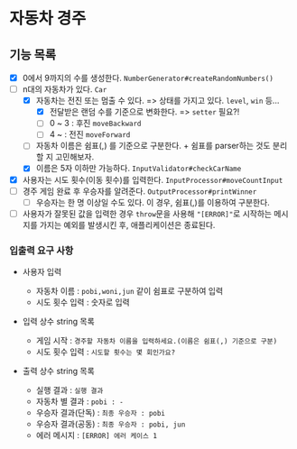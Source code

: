 # 자동차 경주

## 기능 목록

- [x] 0에서 9까지의 수를 생성한다. `NumberGenerator#createRandomNumbers()`
- [ ] n대의 자동차가 있다. `Car`
  - [x] 자동차는 전진 또는 멈출 수 있다. => 상태를 가지고 있다. `level`, `win` 등...
    - [x] 전달받은 랜덤 수를 기준으로 변화한다. => `setter` 필요?!
    - [ ] 0 ~ 3 : 후진 `moveBackward`
    - [ ] 4 ~ : 전진 `moveForward`
  - [ ] 자동차 이름은 쉼표(,) 를 기준으로 구분한다. + 쉼표를 parser하는 것도 분리할 지 고민해보자.
  - [x] 이름은 5자 이하만 가능하다. `InputValidator#checkCarName`
- [x] 사용자는 시도 횟수(이동 횟수)를 입력한다. `InputProcessor#moveCountInput`
- [ ] 경주 게임 완료 후 우승자를 알려준다. `OutputProcessor#printWinner`
  - [ ] 우승자는 한 명 이상일 수도 있다. 이 경우, 쉼표(,)를 이용하여 구분한다.
- [ ] 사용자가 잘못된 값을 입력한 경우 `throw`문을 사용해 `"[ERROR]"`로 시작하는 메시지를 가지는 예외를 발생시킨 후, 애플리케이션은 종료된다.

### 입출력 요구 사항

- 사용자 입력

  - 자동차 이름 : `pobi,woni,jun` 같이 쉼표로 구분하여 입력
  - 시도 횟수 입력 : 숫자로 입력

- 입력 상수 string 목록

  - 게임 시작 : `경주할 자동차 이름을 입력하세요.(이름은 쉼표(,) 기준으로 구분)`
  - 시도 횟수 입력 : `시도할 횟수는 몇 회인가요?`

- 출력 상수 string 목록
  - 실행 결과 : `실행 결과`
  - 자동차 별 결과 : `pobi : -`
  - 우승자 결과(단독) : `최종 우승자 : pobi`
  - 우승자 결과(공동) : `최종 우승자 : pobi, jun`
  - 에러 메시지 : `[ERROR] 에러 케이스 1`
